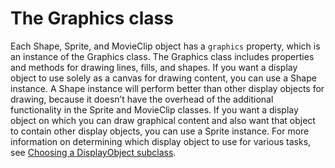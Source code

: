 # The Graphics class

<div>

Each Shape, Sprite, and MovieClip object has a `graphics` property, which is an
instance of the Graphics class. The Graphics class includes properties and
methods for drawing lines, fills, and shapes. If you want a display object to
use solely as a canvas for drawing content, you can use a Shape instance. A
Shape instance will perform better than other display objects for drawing,
because it doesn’t have the overhead of the additional functionality in the
Sprite and MovieClip classes. If you want a display object on which you can draw
graphical content and also want that object to contain other display objects,
you can use a Sprite instance. For more information on determining which display
object to use for various tasks, see
[Choosing a DisplayObject subclass](../display-programming/choosing-a-display-object-subclass.md).

</div>
